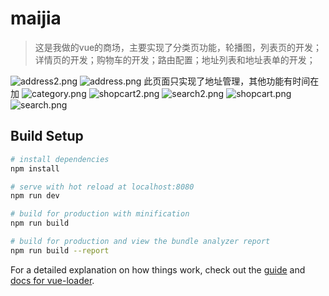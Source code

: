 # maijia

> 这是我做的vue的商场，主要实现了分类页功能，轮播图，列表页的开发；详情页的开发；购物车的开发；路由配置；地址列表和地址表单的开发；

![address2.png](https://i.loli.net/2019/06/09/5cfca2431e7a839879.png)
![address.png](https://i.loli.net/2019/06/09/5cfca2433661532435.png)
此页面只实现了地址管理，其他功能有时间在加
![category.png](https://i.loli.net/2019/06/09/5cfca24339bde57347.png)
![shopcart2.png](https://i.loli.net/2019/06/09/5cfca2433b32662850.png)
![search2.png](https://i.loli.net/2019/06/09/5cfca2433b6c091081.png)
![shopcart.png](https://i.loli.net/2019/06/09/5cfca2433cbb815960.png)
![search.png](https://i.loli.net/2019/06/09/5cfca2433e72c86467.png)

## Build Setup

``` bash
# install dependencies
npm install

# serve with hot reload at localhost:8080
npm run dev

# build for production with minification
npm run build

# build for production and view the bundle analyzer report
npm run build --report
```

For a detailed explanation on how things work, check out the [guide](http://vuejs-templates.github.io/webpack/) and [docs for vue-loader](http://vuejs.github.io/vue-loader).
